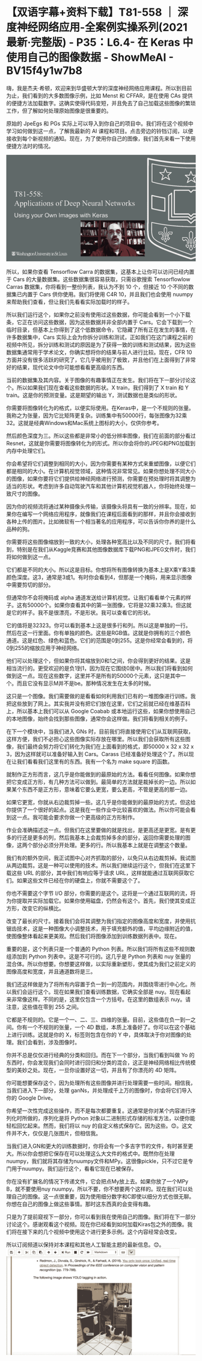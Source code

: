 # 【双语字幕+资料下载】T81-558 ｜ 深度神经网络应用-全案例实操系列(2021最新·完整版) - P35：L6.4- 在 Keras 中使用自己的图像数据 - ShowMeAI - BV15f4y1w7b8

嗨，我是杰夫·希顿，欢迎来到华盛顿大学的深度神经网络应用课程。所以到目前为止，我们看到的大多数图像示例，比如 Menst 和 CFFAR，是在使用 CAs 提供的便捷方法加载数字。这确实使得代码变短，并且免去了自己加载这些图像的繁琐工作，但了解如何处理原始图像是很重要的。

原始的 JpeEgs 和 PGs 实际上可以导入到你自己的项目中。我们将在这个视频中学习如何做到这一点，了解我最新的 AI 课程和项目。点击旁边的铃铛订阅，以便接收到每个新视频的通知。现在，为了使用你自己的图像，我们首先来看一下使用便捷方法时的情况。

![](img/aa5872116e23663fcd5ec6ce107ce8b1_1.png)

所以，如果你查看 Tensorflow Carra 的数据集，这基本上让你可以访问已经内置于 Cars 的大量数据集。这些数据集很容易获取，只需谷歌搜索 Tensorflowlow Carras 数据集，你将看到一整份列表，我认为不到 10 个，但接近 10 个不同的数据集已内置于 Cars 供你使用。我们将使用 C4R 10，并且我们也会使用 nuumpy 来帮助我们查看，但让我们先看看实际加载时的样子。

所以我们运行这个，如果你之前没有使用过这些数据，你可能会看到一个小下载条，它正在访问这些数据，因为这些数据并非全部内置于 Cars。它会下载到一个临时目录，但基本上你得到了这个低数据命令，它隐藏了所有正在发生的事情，在许多数据集中，Cars 实际上会为你拆分训练和测试，正如我们在这门课程之前的视频中所见，拆分训练和测试的原因是为了获得一致的训练和测试结果，因为这些数据集通常用于学术论文，你确实想将你的结果与前人进行比较。现在，CFR 10 方面并没有很多活跃的研究了，它几乎被用到了极致，并且他们在上面得到了非常好的结果，现代论文中你可能想看看更高级的东西。

当前的数据集及其内容。关于图像的有趣事情正在发生。我们将在下一部分讨论这个。所以如果我们现在查看这些数据的形状。X train，我们得到了 X train 和 Y train。这是你的预测变量。这是期望的输出 Y，测试数据也是类似的形状。

你需要将图像转化为的格式，以便实际使用。在Keras中，是一个不规则的张量。我称之为张量，因为它比矩阵更复杂。训练集中有50000行，每张图像为32乘32。这就是经典Windows和Mac系统上图标的大小，仅供你参考。

然后颜色深度为三。所以这些都是非常小的低分辨率图像，我们在前面的部分看过Resnet，这就是你需要将图像转化为的形式。所以你会将你的JPEG和PNG加载到内存中处理它们。

你会希望将它们调整到相同的大小，因为你需要有某种方式来重塑图像，以便它们都是相同的大小。在计算机视觉领域，这种情况非常常见。如果你想处理不同大小的图像，如果你要将它们提供给神经网络进行预测，你需要在预处理时将其调整为适当的形状。考虑到许多自动驾驶汽车和其他计算机视觉机器人，你将始终处理一致尺寸的图像。

因为你的视频流将通过某种摄像头传输，该摄像头将具有一致的分辨率。现在，如果你在编写一个网络应用程序，就像我们在课程后面看到的那样，并且你会接收到各种上传的图片。比如微软有一个相当著名的应用程序，可以告诉你你养的是什么品种的狗。

你需要将这些图像缩放到一致的大小，处理各种宽高比以及不同的尺寸。我们将看到，特别是在我们从Kaggle竞赛和其他图像数据库下载PNG和JPEG文件时，我们将如何做到这一点。

它们都是不同的大小。所以这是目标。你想将所有图像转换为基本上是X乘Y乘3乘颜色深度。这3，通常是3或1。有时你会看到4，但那是一个掩码，用来显示图像中需要剪切的部分。

但通常你不会将掩码或 alpha 通道发送给计算机视觉。让我们看看单个元素的样子。这有50000个。如果你查看其中的第一张图像，它将是32乘32乘3。但这就是它的样子。我不是很漂亮，不是形状。我可以查看它的形状。

它的值将是32323。你可以看到基本上这是很多行和列。所以这是单独的一行。然后在这一行里面。你有单独的颜色。这些是RGB值。这就是你拥有的三个颜色通道。这是红色、绿色和蓝色。它们的范围是0到255。这是你经常会看到的，将0到255的缩放应用于神经网络。

他们可以处理这个，但如果你将其缩放到0和1之间，你会得到更好的结果。这是相当流行的。更受欢迎的是负1到1，因为现在它围绕0居中。所以我们将看到如何做到这一点。现在这些数字，这里并不是所有的50000个元素，这只是其中一个。而且它没有显示M并不是be。那种情况发生在太多的时候。

这只是一个图像。我们需要做的是看看如何利用我们已有的一堆图像进行训练。我把这些放到了网上。其实我并没有把它们放在这里，它们之前就已经在维基百科上，所以基本上我们可以从 Google Coabab 或本地运行这些，如果你想使用自己的本地图像，始终会找到那些图像，通常你会这样做。我们将看到相关的例子。

在下一个模块中，当我们进入 GNs 时，目前我们将直接使用它们从互联网获取，这样方便，我们不必担心这些图像实际存放在哪里。所以我们会获取所有这些图像，我们最终会努力将它们转化为我们在上面看到的格式，即50000 x 32 x 32 x 3，因为这样就可以准备好输入到 Cars。Carass 已经准备好处理这个了。所以现在让我们看看我们这里有的东西。我有一个名为 make square 的函数。

就制作正方形而言，这几乎是你能做到的最原始的方法。看看任何图像。如果你想把它变成正方形，有几种方法可以做到。最简单的方法就是裁掉长的一边。所以如果某个东西不是正方形，意味着它要么更宽，要么更高，不管是更高的那一边。

如果它更宽，你就从右边裁剪掉一些。这几乎是你能做到的最原始的方式，但这给你提供了一个很好的起点。这是我在一些作业中比较喜欢的做法。所以你可能会看到这一点。我可能会要求你做一个更高级的正方形制作。

作业会准确描述这一点。但我们在这里要做的就是找出，是更高还是更宽。是有更多的行还是更多的列，然后我基本上会裁剪掉多余的部分，返回你需要处理的图像，这两个部分必须分开处理。更多的行。所以我基本上就是在调整这个数量。

我们有的额外空间，我正试图中心对齐抓取的部分，以免只从右边裁剪掉。我试图从两边裁剪。这是一种可以使用的技术。所以我们继续运行这个，但我们在这里下载这些 URL 的部分，其中我们有响应等于请求 URL，这样就能通过互联网获取它们。如果这些文件已经在你的硬盘上，你就不需要这个了。

你也不需要这个字节 I/O 部分，你需要的是这个。这将是一个通过互联网的流，将为你提取并实际加载它。如果你使用磁盘，仍然会有这个。首先，我们使其变成正方形，改变它的纵横比。

改变了最长的尺寸。接着我们会将其调整为我们指定的图像高度和宽度，并使用抗锯齿技术，这是一种图像大小调整技术，用于填充额外的值，平均边缘附近的值，使图像整体看起来更美观。然后我们将图像添加到训练数据列表中。现在。

重要的是，这个列表只是一个普通的 Python 列表。所以我们将所有这些不规则数组添加到 Python 列表中。这是不可行的。这几乎是 Python 列表和 nuy 张量的混合体。所以你想要。你想要这样做，以实际重新塑形，使其成为我们之前定义的图像高度和宽度，并且通道数将是三。

我们还这样做是为了将所有内容置于负一到一的范围内，并围绕零进行中心化。所以我们会运行这个。现在如果我们查看训练数据，它确实全部是 nuy。现在看起来非常像这样。不同的是，这里仅包含一个方括号。在这里的数组表示 nuy。请注意，这些值在零到 255 之间。

它都是不规则的。它是一个一、二、三、四维的张量。目前，这些值在负一到一之间。你有一个不规则的张量，一个 4D 数组，本质上准备好了。你可以在这个基础上进行训练。这就是你的 X，标签则包含在你的 Y 中，具体取决于你对图像的处理。我们会看到，涉及图像时。

你并不总是仅仅进行经典的分类和回归。而在下一个部分，当我们看到叫做 Yo 的东西时，你会发现我们会同时进行回归和分类的混合，这正是神经网络相比传统模型的美妙之处。现在，一旦你设置好这一切，并且有了你漂亮的 4D 矩阵。

你可能想要保存这个，因为处理所有这些图像并进行处理需要一些时间。相信我，当我们进入下一部分，处理 ganNs，并处理成千上万的图像时，你会将它们导入你的 Google Drive。

你希望一次性完成这些操作，而不是每次都要重复。这通常是你对某个内容进行序列化时所做的，序列化是将 Python 对象以二进制形式存储的标准方法，以便你能轻松回忆起来。然而，我们将以 nuy 的自定义格式保存它。因为这些。😊。这文件并不大，仅仅是几张图片，但相信我。

当我们进入GN和更大的训练数据时，你将会有一个多吉字节的文件，有时甚至更大。所以你会想把它保存在可以处理这么大文件的格式中。既然你在处理nuumpy，我们就将其存储为nuumpy文件和MPy。这很像pickle，只不过它是专门用于nuumpy。我们运行这个，看看它现在已被保存。

你在没有扩展名的情况下传递文件，它会把点My放上去。如果你放了一个MPy B，就不要使用nuy nuumpy。所以不要，你不想要两个这样的。现在我们可以处理自己的图像。这一点很重要，因为使用细分数字和C即使以细分方式也很无聊。你想在自己的图像上做这些事情。那时这东西真的会变得有趣。

只是为了提前窥视下一部分，你可以看到我在使用自己的图像。我们将在下一部分讨论这个。感谢观看这个视频。现在你已经看到如何加载Kiras包之外的图像。我们将在接下来的几个视频中使用这个进行更多示例。这个内容经常会改变。

所以订阅频道以保持对本课程和其他人工智能主题的最新信息。😊。![](img/aa5872116e23663fcd5ec6ce107ce8b1_3.png)
